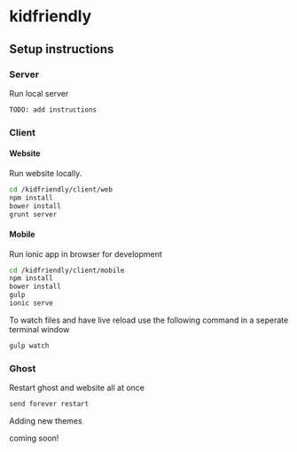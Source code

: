 # kidfriendly

## Setup instructions

### Server

Run local server
```bash
TODO: add instructions
```

### Client

#### Website
Run website locally.
```bash
cd /kidfriendly/client/web
npm install
bower install
grunt server
```
#### Mobile
Run ionic app in browser for development
```bash
cd /kidfriendly/client/mobile
npm install
bower install
gulp
ionic serve
```
To watch files and have live reload use the following command in a seperate terminal window
```bash
gulp watch
```

### Ghost
Restart ghost and website all at once
```bash
send forever restart
```

Adding new themes

coming soon!
